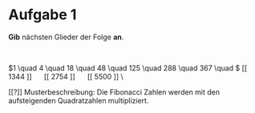 <!--
version:  0.0.1

language: de

@style
input {
    text-align: center;
}

.flex-container {
    display: flex;
    flex-wrap: wrap;
    align-items: stretch;
    gap: 20px;
}

.flex-child {
    flex: 1;
    min-width: 350px;
    margin-right: 20px;
}

@media (max-width: 400px) {
    .flex-child {
        flex: 100%;
        margin-right: 0;
    }
}
@end

formula: \carry   \textcolor{red}{\scriptsize #1}
formula: \digit   \rlap{\carry{#1}}\phantom{#2}#2
formula: \permil  \text{‰}

import: https://raw.githubusercontent.com/liaTemplates/algebrite/master/README.md
import: https://raw.githubusercontent.com/LiaTemplates/Tikz-Jax/main/README.md

script: https://cdn.jsdelivr.net/gh/LiaTemplates/Tikz-Jax@main/dist/index.js

@round
<script>
  let value = `@input`;
  if (value.startsWith("@")) {
    ""
  } else {
    value = JSON.parse(value);
    value = value[0]
    value = value.replace(/,/g, ".");
    value = parseFloat(value);
    value = Math.round(value * Math.pow(10,@1)) / Math.pow(10,@1);
    value == @0
  }
</script>
@end

tags: Folgen, sehr schwer

-->




# Aufgabe 1

**Gib** nächsten Glieder der Folge **an**.



<br>



<section class="flex-container">

<div class="flex-child"> 

$1 \quad 4 \quad 18 \quad 48 \quad 125 \quad 288 \quad  367 \quad $ [[ 1344 ]] $\quad$ [[ 2754 ]] $\quad$ [[ 5500 ]] \

[[?]] Musterbeschreibung: Die Fibonacci Zahlen werden mit den aufsteigenden Quadratzahlen multipliziert.

</div>

</section>


<br>
<br>
<br>
<br>